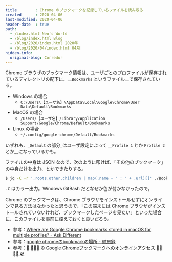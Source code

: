 ```yaml
---
title        : Chrome のブックマークを記録しているファイルを読み取る
created      : 2020-04-06
last-modified: 2020-04-06
header-date  : true
path:
  - /index.html Neo's World
  - /blog/index.html Blog
  - /blog/2020/index.html 2020年
  - /blog/2020/04/index.html 04月
hidden-info:
  original-blog: Corredor
---
```


Chrome ブラウザのブックマーク情報は、ユーザごとのプロファイルが保存されているディレクトリの配下に、__`Bookmarks` というファイル__で保存されている。

- Windows の場合
  - `C:\Users\【ユーザ名】\AppData\Local\Google\Chrome\User Data\Default\Bookmarks`
- MacOS の場合
  - `/Users/【ユーザ名】/Library/Application Support/Google/Chrome/Default/Bookmarks`
- Linux の場合
  - `~/.config/google-chrome/Default/Bookmarks`

いずれも、_`Default` の部分_はユーザ設定によって __`Profile 1` とか `Profile 2` とか__になっているかも。

ファイルの中身は JSON なので、次のように叩けば、「その他のブックマーク」の中身だけを出力、とかできたりする。

```bash
$ jq -C -r '.roots.other.children | map(.name + " : " + .url)[]' ./Bookmarks
```

`-C` はカラー出力。Windows GitBash だとなぜか色が付かなかったので。

Chrome のブックマークは、Chrome ブラウザをインストールせずにオンラインで見る方法はなかったと思うので、「この端末には Chrome ブラウザがインストールされていないけれど、ブックマークしたページを見たい」といった場合に、このファイルを事前に控えておくと良いだろう。

- 参考：[Where are Google Chrome bookmarks stored in macOS for multiple profiles? - Ask Different](https://apple.stackexchange.com/questions/322935/where-are-google-chrome-bookmarks-stored-in-macos-for-multiple-profiles)
- 参考：[google chromeのbookmarkの場所 - 備忘録](http://kohashiiii.hatenablog.com/entry/2014/09/24/122346)
- 参考：[📜 👩🏾‍🌾 ☮️ Google Chromeブックマークへのオンラインアクセス 🚵🏼 🖖🏼 💿](https://geeks-world.github.io/articles/J146656/index.html)
